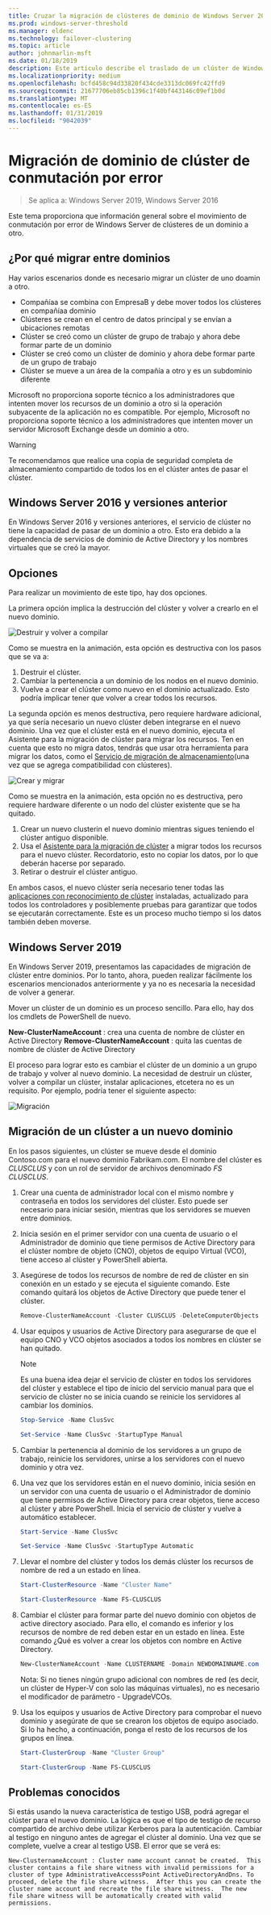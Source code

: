 ```yaml
---
title: Cruzar la migración de clústeres de dominio de Windows Server 2016/2019
ms.prod: windows-server-threshold
ms.manager: eldenc
ms.technology: failover-clustering
ms.topic: article
author: johnmarlin-msft
ms.date: 01/18/2019
description: Este artículo describe el traslado de un clúster de Windows Server 2019 de un dominio a otro
ms.localizationpriority: medium
ms.openlocfilehash: bcfd458c94d33820f434cde3313dc069fc42ffd9
ms.sourcegitcommit: 21677706eb85cb1396c1f40bf443146c09ef1b0d
ms.translationtype: MT
ms.contentlocale: es-ES
ms.lasthandoff: 01/31/2019
ms.locfileid: "9042039"
---
```

# Migración de dominio de clúster de conmutación por error

> Se aplica a: Windows Server 2019, Windows Server 2016

Este tema proporciona que información general sobre el movimiento de conmutación por error de Windows Server de clústeres de un dominio a otro.

## ¿Por qué migrar entre dominios

Hay varios escenarios donde es necesario migrar un clúster de uno doamin a otro.

- Compañíaa se combina con EmpresaB y debe mover todos los clústeres en compañíaa dominio
- Clústeres se crean en el centro de datos principal y se envían a ubicaciones remotas
- Clúster se creó como un clúster de grupo de trabajo y ahora debe formar parte de un dominio
- Clúster se creó como un clúster de dominio y ahora debe formar parte de un grupo de trabajo
- Clúster se mueve a un área de la compañía a otro y es un subdominio diferente

Microsoft no proporciona soporte técnico a los administradores que intenten mover los recursos de un dominio a otro si la operación subyacente de la aplicación no es compatible. Por ejemplo, Microsoft no proporciona soporte técnico a los administradores que intenten mover un servidor Microsoft Exchange desde un dominio a otro.

   > [!WARNING]
   > Te recomendamos que realice una copia de seguridad completa de almacenamiento compartido de todos los en el clúster antes de pasar el clúster.

## Windows Server 2016 y versiones anterior

En Windows Server 2016 y versiones anteriores, el servicio de clúster no tiene la capacidad de pasar de un dominio a otro.  Esto era debido a la dependencia de servicios de dominio de Active Directory y los nombres virtuales que se creó la mayor.   

## Opciones

Para realizar un movimiento de este tipo, hay dos opciones.

La primera opción implica la destrucción del clúster y volver a crearlo en el nuevo dominio.

![Destruir y volver a compilar](media\Cross-Domain-Cluster-Migration\Cross-Cluster-Domain-Migration-1.gif)

Como se muestra en la animación, esta opción es destructiva con los pasos que se va a:

1. Destruir el clúster.
2. Cambiar la pertenencia a un dominio de los nodos en el nuevo dominio.
3. Vuelve a crear el clúster como nuevo en el dominio actualizado.  Esto podría implicar tener que volver a crear todos los recursos.

La segunda opción es menos destructiva, pero requiere hardware adicional, ya que sería necesario un nuevo clúster deben integrarse en el nuevo dominio.  Una vez que el clúster está en el nuevo dominio, ejecuta el Asistente para la migración de clúster para migrar los recursos. Ten en cuenta que esto no migra datos, tendrás que usar otra herramienta para migrar los datos, como el [Servicio de migración de almacenamiento](../storage/storage-migration-service/overview.md)(una vez que se agrega compatibilidad con clústeres).

![Crear y migrar](media\Cross-Domain-Cluster-Migration\Cross-Cluster-Domain-Migration-2.gif)

Como se muestra en la animación, esta opción no es destructiva, pero requiere hardware diferente o un nodo del clúster existente que se ha quitado.

1. Crear un nuevo clusterin el nuevo dominio mientras sigues teniendo el clúster antiguo disponible.
2. Usa el [Asistente para la migración de clúster](https://docs.microsoft.com/en-us/previous-versions/windows/it-pro/windows-server-2008-R2-and-2008/cc754481(v=ws.10)) a migrar todos los recursos para el nuevo clúster. Recordatorio, esto no copiar los datos, por lo que deberán hacerse por separado.
3. Retirar o destruir el clúster antiguo.

En ambos casos, el nuevo clúster sería necesario tener todas las [aplicaciones con reconocimiento de clúster](https://technet.microsoft.com/aa369082(v=vs.90)) instaladas, actualizado para todos los controladores y posiblemente pruebas para garantizar que todos se ejecutarán correctamente.  Este es un proceso mucho tiempo si los datos también deben moverse.

## Windows Server 2019

En Windows Server 2019, presentamos las capacidades de migración de clúster entre dominios.  Por lo tanto, ahora, pueden realizar fácilmente los escenarios mencionados anteriormente y ya no es necesaria la necesidad de volver a generar.  

Mover un clúster de un dominio es un proceso sencillo. Para ello, hay dos los cmdlets de PowerShell de nuevo.

**New-ClusterNameAccount** : crea una cuenta de nombre de clúster en Active Directory **Remove-ClusterNameAccount** : quita las cuentas de nombre de clúster de Active Directory

El proceso para lograr esto es cambiar el clúster de un dominio a un grupo de trabajo y volver al nuevo dominio.  La necesidad de destruir un clúster, volver a compilar un clúster, instalar aplicaciones, etcetera no es un requisito. Por ejemplo, podría tener el siguiente aspecto:

![Migración](media\Cross-Domain-Cluster-Migration\Cross-Cluster-Domain-Migration-3.gif)

## Migración de un clúster a un nuevo dominio

En los pasos siguientes, un clúster se mueve desde el dominio Contoso.com para el nuevo dominio Fabrikam.com.  El nombre del clúster es *CLUSCLUS* y con un rol de servidor de archivos denominado *FS CLUSCLUS*.

1. Crear una cuenta de administrador local con el mismo nombre y contraseña en todos los servidores del clúster.  Esto puede ser necesario para iniciar sesión, mientras que los servidores se mueven entre dominios.
2. Inicia sesión en el primer servidor con una cuenta de usuario o el Administrador de dominio que tiene permisos de Active Directory para el clúster nombre de objeto (CNO), objetos de equipo Virtual (VCO), tiene acceso al clúster y PowerShell abierta.
3. Asegúrese de todos los recursos de nombre de red de clúster en sin conexión en un estado y se ejecuta el siguiente comando.  Este comando quitará los objetos de Active Directory que puede tener el clúster.

   ```PowerShell
   Remove-ClusterNameAccount -Cluster CLUSCLUS -DeleteComputerObjects
   ```
4. Usar equipos y usuarios de Active Directory para asegurarse de que el equipo CNO y VCO objetos asociados a todos los nombres en clúster se han quitado.

   > [!NOTE]
   > Es una buena idea dejar el servicio de clúster en todos los servidores del clúster y establece el tipo de inicio del servicio manual para que el servicio de clúster no se inicia cuando se reinicie los servidores al cambiar los dominios.

   ```PowerShell
   Stop-Service -Name ClusSvc

   Set-Service -Name ClusSvc -StartupType Manual
   ```

5. Cambiar la pertenencia al dominio de los servidores a un grupo de trabajo, reinicie los servidores, unirse a los servidores con el nuevo dominio y otra vez.
6. Una vez que los servidores están en el nuevo dominio, inicia sesión en un servidor con una cuenta de usuario o el Administrador de dominio que tiene permisos de Active Directory para crear objetos, tiene acceso al clúster y abre PowerShell. Inicia el servicio de clúster y vuelve a automático establecer.

   ```PowerShell
   Start-Service -Name ClusSvc

   Set-Service -Name ClusSvc -StartupType Automatic
   ```
7. Llevar el nombre del clúster y todos los demás clúster los recursos de nombre de red a un estado en línea.

   ```PowerShell
   Start-ClusterResource -Name "Cluster Name"

   Start-ClusterResource -Name FS-CLUSCLUS
   ```

8. Cambiar el clúster para formar parte del nuevo dominio con objetos de active directory asociado. Para ello, el comando es inferior y los recursos de nombre de red deben estar en un estado en línea.  Este comando ¿Qué es volver a crear los objetos con nombre en Active Directory.

   ```PowerShell
   New-ClusterNameAccount -Name CLUSTERNAME -Domain NEWDOMAINNAME.com -UpgradeVCOs
   ```

    Nota: Si no tienes ningún grupo adicional con nombres de red (es decir, un clúster de Hyper-V con solo las máquinas virtuales), no es necesario el modificador de parámetro - UpgradeVCOs.

9. Usa los equipos y usuarios de Active Directory para comprobar el nuevo dominio y asegúrate de que se crearon los objetos de equipo asociado. Si lo ha hecho, a continuación, ponga el resto de los recursos de los grupos en línea.

   ```PowerShell
   Start-ClusterGroup -Name "Cluster Group"

   Start-ClusterGroup -Name FS-CLUSCLUS
   ```

## Problemas conocidos

Si estás usando la nueva característica de testigo USB, podrá agregar el clúster para el nuevo dominio.  La lógica es que el tipo de testigo de recurso compartido de archivo debe utilizar Kerberos para la autenticación.  Cambiar al testigo en ninguno antes de agregar el clúster al dominio.  Una vez que se complete, vuelve a crear al testigo USB.  El error que se verá es:

```
New-ClusternameAccount : Cluster name account cannot be created.  This cluster contains a file share witness with invalid permissions for a cluster of type AdministrativeAccesssPoint ActiveDirectoryAndDns. To proceed, delete the file share witness.  After this you can create the cluster name account and recreate the file share witness.  The new file share witness will be automatically created with valid permissions.
```

